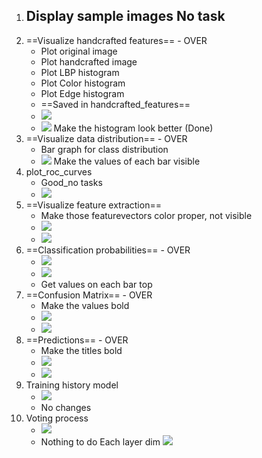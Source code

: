 
1) Display sample images
	No task
	- 
2) ==Visualize handcrafted features==  - OVER
	- Plot original image
	- Plot handcrafted image
	- Plot LBP histogram
	- Plot Color histogram
	- Plot Edge histogram
	- ==Saved in handcrafted_features==
	- ![](/ZettleKasten/Unsorted/Attachment/Pasted_image_20250722084121.png)
	- ![](/ZettleKasten/Unsorted/Attachment/Pasted_image_20250725100953.png)
	Make the histogram look better (Done)
3) ==Visualize data distribution== - OVER
	- Bar graph for class distribution
	- ![](/ZettleKasten/Unsorted/Attachment/Pasted_image_20250722084021.png)
	Make the values of each bar visible
4) plot_roc_curves
	- Good_no tasks
	- ![](/ZettleKasten/Unsorted/Attachment/Pasted_image_20250722083937.png)
5) ==Visualize feature extraction==
	- Make those featurevectors color proper, not visible
	- ![](/ZettleKasten/Unsorted/Attachment/Pasted_image_20250722083907.png)
	- ![](/ZettleKasten/Unsorted/Attachment/Pasted_image_20250725100843.png)
6) ==Classification probabilities== - OVER
	- ![](/ZettleKasten/Unsorted/Attachment/Pasted_image_20250722085150.png)
	- ![](/ZettleKasten/Unsorted/Attachment/Pasted_image_20250725100807.png)
	- Get values on each bar top
7) ==Confusion Matrix== - OVER
	- Make the values bold
	- ![](/ZettleKasten/Unsorted/Attachment/Pasted_image_20250722085020.png)
	- ![](/ZettleKasten/Unsorted/Attachment/Pasted_image_20250725100820.png)
8) ==Predictions==  -  OVER
	- Make the titles bold
	- ![](/ZettleKasten/Unsorted/Attachment/predictions_BOTH_test_ensemble.png)
	- ![](/ZettleKasten/Unsorted/Attachment/Pasted_image_20250725101023.png)
9) Training history model
	- ![](/ZettleKasten/Unsorted/Attachment/training_history_model_0_(1).png)
	- No changes
10) Voting process
	- ![](/ZettleKasten/Unsorted/Attachment/voting_process.png)
	- Nothing to do
Each layer dim
	![](/ZettleKasten/Unsorted/Attachment/Pasted_image_20250725075317.png)